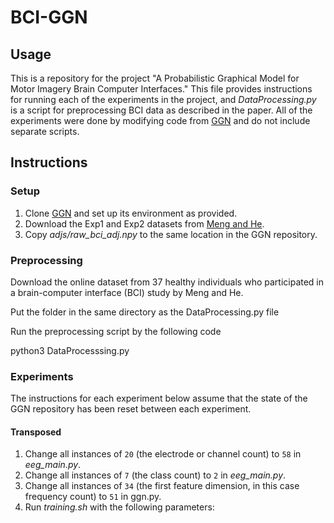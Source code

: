 # BCI-GGN

## Usage

This is a repository for the project "A Probabilistic Graphical Model for Motor
Imagery Brain Computer Interfaces." This file provides instructions for running
each of the experiments in the project, and _DataProcessing.py_ is a script for
preprocessing BCI data as described in the paper. All of the experiments were
done by modifying code from [GGN](https://github.com/ICLab4DL/GGN) and do not
include separate scripts.

## Instructions

### Setup

1.  Clone [GGN](https://github.com/ICLab4DL/GGN) and set up its environment as
    provided.
2.  Download the Exp1 and Exp2 datasets from [Meng and
    He](https://figshare.com/articles/online_resource/Shared_data_for_exploring_training_effect_in_42_human_subjects_using_a_noninvasive_sensorimotor_rhythm-based_online_BCI/7959572).
3.  Copy _adjs/raw_bci_adj.npy_ to the same location in the GGN repository.

### Preprocessing

Download the online dataset from  37 healthy individuals who participated in a
brain-computer interface (BCI) study by Meng and He. 

Put the folder in the same directory as the DataProcessing.py file

Run the preprocessing script by the following code

python3 DataProcesssing.py

### Experiments

The instructions for each experiment below assume that the state of the GGN
repository has been reset between each experiment.

#### Transposed

1.  Change all instances of `20` (the electrode or channel count) to `58` in
    _eeg_main.py_.
2.  Change all instances of `7` (the class count) to `2` in _eeg_main.py_.
3.  Change all instances of `34` (the first feature dimension, in this case
    frequency count) to `51` in ggn.py.
4.  Run _training.sh_ with the following parameters:
